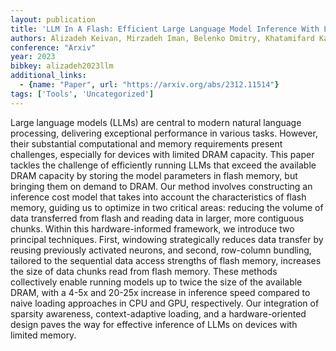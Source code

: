 ```yaml
---
layout: publication
title: 'LLM In A Flash: Efficient Large Language Model Inference With Limited Memory'
authors: Alizadeh Keivan, Mirzadeh Iman, Belenko Dmitry, Khatamifard Karen, Cho Minsik, Del Mundo Carlo C, Rastegari Mohammad, Farajtabar Mehrdad
conference: "Arxiv"
year: 2023
bibkey: alizadeh2023llm
additional_links:
  - {name: "Paper", url: "https://arxiv.org/abs/2312.11514"}
tags: ['Tools', 'Uncategorized']
---
```

Large language models (LLMs) are central to modern natural language processing, delivering exceptional performance in various tasks. However, their substantial computational and memory requirements present challenges, especially for devices with limited DRAM capacity. This paper tackles the challenge of efficiently running LLMs that exceed the available DRAM capacity by storing the model parameters in flash memory, but bringing them on demand to DRAM. Our method involves constructing an inference cost model that takes into account the characteristics of flash memory, guiding us to optimize in two critical areas: reducing the volume of data transferred from flash and reading data in larger, more contiguous chunks. Within this hardware-informed framework, we introduce two principal techniques. First, windowing strategically reduces data transfer by reusing previously activated neurons, and second, row-column bundling, tailored to the sequential data access strengths of flash memory, increases the size of data chunks read from flash memory. These methods collectively enable running models up to twice the size of the available DRAM, with a 4-5x and 20-25x increase in inference speed compared to naive loading approaches in CPU and GPU, respectively. Our integration of sparsity awareness, context-adaptive loading, and a hardware-oriented design paves the way for effective inference of LLMs on devices with limited memory.
